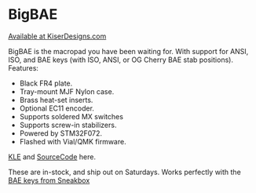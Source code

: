 # BigBAE
[Available at KiserDesigns.com](https://www.kiserdesigns.com/product/bigbae)

BigBAE is the macropad you have been waiting for. With support for ANSI, ISO, and BAE keys (with ISO, ANSI, or OG Cherry BAE stab positions). Features:

- Black FR4 plate.
- Tray-mount MJF Nylon case.
- Brass heat-set inserts.
- Optional EC11 encoder.
- Supports soldered MX switches
- Supports screw-in stabilizers.
- Powered by STM32F072.
- Flashed with Vial/QMK firmware.

[KLE](https://keyboard-layout-editor.com/#/gists/f11f8f74e309053e017eb819ba60bc1a) and [SourceCode](https://github.com/NCKiser/vial-nckiser/tree/BigBAE/keyboards/kiserdesigns/bigbae) here.

These are in-stock, and ship out on Saturdays. Works perfectly with the [BAE keys from Sneakbox](https://sneakbox.com/products/signature-plastics-dcs-bae-and-10u)
